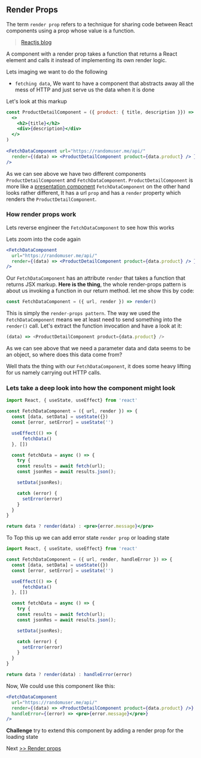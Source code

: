 ## Render Props

The term `render prop` refers to a technique for sharing code between React components using a prop whose value is a function.
> [Reactjs blog](https://reactjs.org/docs/render-props.html)

A component with a render prop takes a function that returns a React element and calls it instead of implementing its own render logic.

Lets imaging we want to do the following
- `fetching data`, We want to have a component that abstracts away all the mess of HTTP and just serve us the data when it is done


Let's look at this markup

```jsx
const ProductDetailComponent = ({ product: { title, description }}) => ( 
  <> 
    <h2>{title}</h2> 
    <div>{description}</div> 
  </> 
) 
  
<FetchDataComponent url="https://randomuser.me/api/" 
  render={(data) => <ProductDetailComponent product={data.product} /> }
/>
```

As we can see above we have two different components `ProductDetailComponent` and `FetchDataComponent`.
`ProductDetailComponent` is more like a [presentation component](https://www.jetbrains.com/webstorm/guide/tutorials/react_typescript_tdd/presentation_components/?gclid=Cj0KCQiAjKqABhDLARIsABbJrGnHxoNGNmu1yHCEBHq4vyjcUGp1QE2hQ90SdAw-c9jH1lLmQYBj30waAsdMEALw_wcB&gclsrc=aw.ds)
`FetchDataComponent` on the other hand looks rather different, It has a url `prop` and has a `render` property which renders the `ProductDetailComponent`.

### How render props work

Lets reverse engineer the `FetchDataComponent` to see how this works

Lets zoom into the code again

```jsx
<FetchDataComponent 
  url="https://randomuser.me/api/" 
  render={(data) => <ProductDetailComponent product={data.product} /> }
/>
```

Our `FetchDataComponent` has an attribute `render` that takes a function that returns JSX markup. **Here is the thing**, the whole render-props pattern is about us invoking a function in our return method. let me show this by code:

```jsx
const FetchDataComponent = ({ url, render }) => render()
```

This is simply the  `render-props pattern`.
The way we used the `FetchDataComponent` means we at least need to send something into the `render()` call. Let's extract the function invocation and have a look at it:

```js
(data) => <ProductDetailComponent product={data.product} />
```

As we can see above that we need a parameter data and data seems to be an object, so where does this data come from? 

Well thats the thing with our `FetchDataComponent`, it does some heavy lifting for us namely carrying out HTTP calls.

### Lets take a deep look into how the component might look


```jsx
import React, { useState, useEffect} from 'react'

const FetchDataComponent = ({ url, render }) => {
  const [data, setData] = useState({})
  const [error, setError] = useState('')

  useEffect(() => {
      fetchData()
  }, [])

  const fetchData = async () => {
    try { 
    const results = await fetch(url); 
    const jsonRes = await results.json();

    setData(jsonRes); 

    catch (error) { 
      setError(error) 
    } 
  }
}

return data ? render(data) : <pre>{error.message}</pre>

```

To Top this up we can add error state `render prop` or loading state

```jsx
import React, { useState, useEffect} from 'react'

const FetchDataComponent = ({ url, render, handleError }) => {
  const [data, setData] = useState({})
  const [error, setError] = useState('')

  useEffect(() => {
      fetchData()
  }, [])

  const fetchData = async () => {
    try { 
    const results = await fetch(url); 
    const jsonRes = await results.json();

    setData(jsonRes); 

    catch (error) { 
      setError(error) 
    } 
  }
}

return data ? render(data) : handleError(error)

```

Now, We could use this component like this:

```jsx
<FetchDataComponent 
  url="https://randomuser.me/api/"
  render={(data) => <ProductDetailComponent product={data.product} />} 
  handleError={(error) => <pre>{error.message}</pre>} 
/>
```

**Challenge**
try to extend this component by adding a render prop for the loading state

Next [>> Render props](../controlling-state-pattern/) 